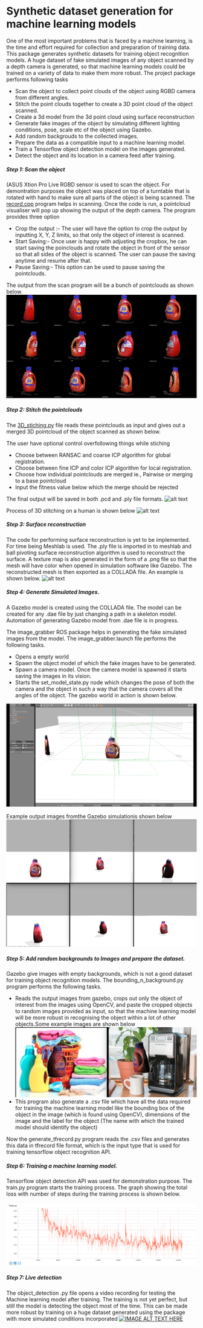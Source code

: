 # Synthetic dataset generation for machine learning models
One of the most important problems that is faced by a machine learning, is the time and effort required for collection and preparation of training data. This package generates synthetic datasets for training object recognition models. A huge dataset of fake simulated images of any object scanned by a depth camera is generated, so that machine learning models could be trained on a variety of data to make them more robust. The project package performs following tasks 
- Scan the object to collect point clouds of the object using RGBD camera from different angles.
- Stitch the point clouds together to create a 3D point cloud of the object scanned.
- Create a 3d model from the 3d point cloud using surface reconstruction
- Generate fake images of the object by simulating different lighting conditions, pose, scale etc of the object using Gazebo.
- Add random backgrouds to the collected images.
- Prepare the data as a compatible input to a machine learning model.
- Train a Tensorflow object detection model on the images generated.
- Detect the object and its location in a camera feed after training.

##### Step 1: Scan the object 
(ASUS Xtion Pro Live RGBD sensor is used to scan the object. For demontration purposes the object was placed on top of a turntable that is rotated with hand to make sure all parts of the object is being scanned. The [record.cpp](https://github.com/SuhailPallathSulaiman/Synthetic-dataset-generation-for-machine-learning-models/blob/master/src/record.cpp) program helps in scanning. Once the code is run, a pointcloud visualiser will pop up showing the output of the depth camera. The program provides three option

  - Crop the output :- The user will have the option to crop the output by inputting X, Y, Z limits, so that only the object of interest is scanned.
  - Start Saving:- Once user is happy with adjusting the cropbox, he can start saving the poinclouds and rotate the object in front of the sensor so that all sides of the object is scanned. The user can pause the saving anytime and resume after that. 
  - Pause Saving:- This option can be used to pause saving the pointclouds. 

The output from the scan program will be a bunch of pointclouds as shown below.
![alt text](https://github.com/SuhailPallathSulaiman/Synthetic-dataset-generation-for-machine-learning-models/blob/master/images/Demos/scan_output.gif)

##### Step 2: Stitch the pointclouds 

The [3D_stiching.py](https://github.com/SuhailPallathSulaiman/Synthetic-dataset-generation-for-machine-learning-models/blob/master/src/3D_stiching.py)  file reads these pointclouds as input and gives out a merged 3D pointcloud of the object scanned as shown below. 

The user have optional control overfollowing things while stiching
- Choose between RANSAC and coarse ICP algorithm for global registration. 
- Choose between fine ICP and color ICP algorithm for local registration.
- Choose how individual pointclouds are merged ie., Pairwise or merging to a base pointcloud
- Input the fitness value below which the merge should be rejected

The final output will be saved in both .pcd and .ply file formats. 
![alt text](https://github.com/SuhailPallathSulaiman/Synthetic-dataset-generation-for-machine-learning-models/blob/master/images/Demos/merge_output.gif)

Process of 3D stitching on a human is shown below
![alt text](https://github.com/SuhailPallathSulaiman/Synthetic-dataset-generation-for-machine-learning-models/blob/master/images/Demos/human_stiching.gif)

##### Step 3: Surface reconstruction
The code for performing surface reconstruction is yet to be implemented. For time being Meshlab is used. The .ply file is imported in to meshlab and ball pivoting surface reconstruction algorithm is used to reconstruct the surface. A texture map is also generated in the form of a .png file so that the mesh will have color when opened in simulation software like Gazebo. The reconstructed mesh is then exported as a COLLADA file. An example is shown below.
![alt text](https://github.com/SuhailPallathSulaiman/Synthetic-dataset-generation-for-machine-learning-models/blob/master/images/Demos/surface_reconstruction_output.gif)
##### Step 4: Generate Simulated Images.
A Gazebo model is created using the COLLADA file. The model can be created for any .dae file by just changing a path in a skeleton model. Automation of generating Gazebo model from .dae file is in progress.

The image_grabber ROS package helps in generating the fake simulated images from the model. The image_grabber.launch file performs the following tasks.
- Opens a empty world 
- Spawn the object model of which the fake images have to be generated.
- Spawn a camera model. Once the camera model is spawned it starts saving the images in its vision.
- Starts the set_model_state.py node which changes the pose of both the camera and the object in such a way that the camera covers all the angles of the object. The gazebo world in action is shown below.

![alt text](https://github.com/SuhailPallathSulaiman/Synthetic-dataset-generation-for-machine-learning-models/blob/master/images/Demos/gazebo_simulation.gif)

Example output images fromthe Gazebo simulationis shown below
![alt text](https://github.com/SuhailPallathSulaiman/Synthetic-dataset-generation-for-machine-learning-models/blob/master/images/Demos/gazebo_output.png)

##### Step 5: Add random backgrounds to Images and prepare the dataset.
Gazebo give images with empty backgrounds, which is not a good dataset for training object recognition models. The bounding_n_background.py program performs the following tasks.
- Reads the output images from gazebo, crops out only the object of interest from the images using OpenCV, and paste the cropped objects to random images provided as input, so that the machine learning model will be more robust in recognising the object within a lot of other objects.Some example images are shown below
![alt text](https://github.com/SuhailPallathSulaiman/Synthetic-dataset-generation-for-machine-learning-models/blob/master/images/Demos/bg_output.png)
- This program also generate a .csv file which have all the data required for training the machine learning model like the bounding box of the object in the image (which is found using OpenCV), dimensions of the image and the label for the object (The name with which the trained model should identify the object)

Now the generate_tfrecord.py program reads the .csv files and generates this data in tfrecord file format, which is the input type that is used for training tensorflow object recognition API.


##### Step 6: Training a machine learning  model.
Tensorflow object detection API was used for demonstration purpose. The train.py program starts the training process. 
The graph showing the total loss with number of steps during the training process is shown below.

![alt text](https://github.com/SuhailPallathSulaiman/Synthetic-dataset-generation-for-machine-learning-models/blob/master/images/Demos/tensorflow_total_loss.png)

##### Step 7: Live detection
The object_detection .py file opens a video recording for testing the Machine learning model after training. The training is not yet perfect, but still the model is detecting the object most of the time. This can be made more robust by training on a huge dataset generated using the package with more simulated conditions incorporated 
[![IMAGE ALT TEXT HERE](http://img.youtube.com/vi/MT9juFf1RUI/0.jpg)](http://www.youtube.com/watch?v=MT9juFf1RUI)
